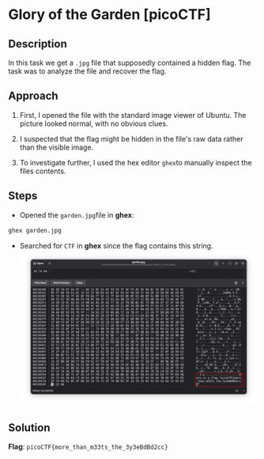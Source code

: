 # Glory of the Garden [picoCTF]

## Description
In this task we get a `.jpg` file that supposedly contained a hidden flag. The task was to analyze the file and recover the flag.

## Approach
1. First, I opened the file with the standard image viewer of Ubuntu. The picture looked normal, with no obvious clues.

2. I suspected that the flag might be hidden in the file's raw data rather than the visible image.

3. To investigate further, I used the hex editor `ghex`to manually inspect the files contents.

## Steps
- Opened the `garden.jpg`file in **ghex**:
```bash
ghex garden.jpg
```
- Searched for `CTF` in **ghex** since the flag contains this string.
![ghex screenshot showing the flag](screen.png)

## Solution
**Flag**: `picoCTF{more_than_m33ts_the_3y3eBdBd2cc}`

